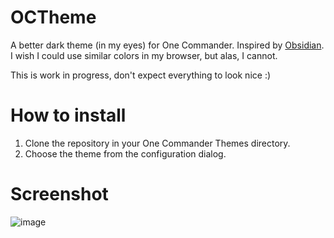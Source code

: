 # OCTheme
A better dark theme (in my eyes) for One Commander. Inspired by [Obsidian](https://obsidian.md/). I wish I could use similar colors in my browser, but alas, I cannot.

This is work in progress, don't expect everything to look nice :)

# How to install

1. Clone the repository in your One Commander Themes directory.
2. Choose the theme from the configuration dialog.

# Screenshot

![image](https://user-images.githubusercontent.com/23195959/216634883-a83f57f5-11eb-48ff-b281-d12c2118dc6f.png)

